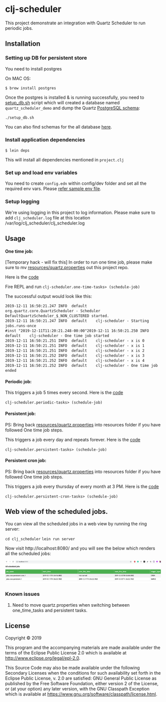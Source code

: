 # clj-scheduler

This project demonstrate an integration with Quartz Scheduler to run periodic jobs.

## Installation

### Setting up DB for persistent store

You need to install postgres

On MAC OS:
```
$ brew install postgres
```

Once the postgres is installed & is running successfully, you need to [setup_db.sh](https://github.com/atifh/clj-scheduler/blob/master/setup_db.sh) script which will created a database named `quartz_scheduler_demo` and dump the Quartz [PostgreSQL schema](https://github.com/atifh/clj-scheduler/blob/master/resources/quartz_tables_postgres.sql): 

```
./setup_db.sh
```
You can also find schemas for the all database [here](https://github.com/quartz-scheduler/quartz/tree/master/quartz-core/src/main/resources/org/quartz/impl/jdbcjobstore).

### Install application dependencies

```
$ lein deps

```
This will install all dependencies mentioned in `project.clj`

### Set up and load env variables
You need to create `config.edn` within config/dev folder and set all the required env vars. Please [refer sample env file](https://github.com/atifh/clj-scheduler/blob/master/config/dev/config-sample.edn).

### Setup logging 

We're using logging in this project to log information. Please make sure to add `clj_scheduler.log` file at this location /var/log/clj_scheduler/clj_scheduler.log

## Usage

#### One time job:

[Temporary hack - will fix this] In order to run one time job, please make sure to mv [resources/quartz.properties](https://github.com/atifh/clj-scheduler/blob/master/resources/quartz.properties) out this project repo.

Here is the [code](https://github.com/atifh/clj-scheduler/blob/master/src/clj_scheduler/one_time_tasks.clj)

Fire REPL and run
`clj-scheduler.one-time-tasks> (schedule-job)`

The successful output would look like this:

```
2019-12-11 16:50:21.247 INFO  default    org.quartz.core.QuartzScheduler - Scheduler DefaultQuartzScheduler_$_NON_CLUSTERED started.
2019-12-11 16:50:21.247 INFO  default    clj-scheduler - Starting jobs.runs-once
#inst "2019-12-11T11:20:21.248-00:00"2019-12-11 16:50:21.250 INFO  default    clj-scheduler - One time job started
2019-12-11 16:50:21.251 INFO  default    clj-scheduler - x is 0
2019-12-11 16:50:21.251 INFO  default    clj-scheduler - x is 1
2019-12-11 16:50:21.251 INFO  default    clj-scheduler - x is 2
2019-12-11 16:50:21.252 INFO  default    clj-scheduler - x is 3
2019-12-11 16:50:21.252 INFO  default    clj-scheduler - x is 4
2019-12-11 16:50:21.252 INFO  default    clj-scheduler - One time job ended

```

#### Periodic job:

This triggers a job 5 times every second. Here is the [code](https://github.com/atifh/clj-scheduler/blob/master/src/clj_scheduler/periodic_tasks.clj)

`clj-scheduler.periodic-tasks> (schedule-job)`

#### Persistent job:

PS: Bring back [resources/quartz.properties](https://github.com/atifh/clj-scheduler/blob/master/resources/quartz.properties) into resources folder if you have followed One time job steps.

This triggers a job every day and repeats forever. Here is the [code](https://github.com/atifh/clj-scheduler/blob/master/src/clj_scheduler/persistent_tasks.clj)


`clj-scheduler.persistent-tasks> (schedule-job)`

#### Persistent cron job:

PS: Bring back [resources/quartz.properties](https://github.com/atifh/clj-scheduler/blob/master/resources/quartz.properties) into resources folder if you have followed One time job steps.

This triggers a job every thursday of every month at 3 PM. Here is the [code](https://github.com/atifh/clj-scheduler/blob/master/src/clj_scheduler/persistent_cron_tasks.clj)


`clj-scheduler.persistent-cron-tasks> (schedule-job)`

## Web view of the scheduled jobs.

You can view all the scheduled jobs in a web view by running the ring server:

`cd clj_scheduler`
`lein run server`

Now visit http://localhost:8080/ and you will see the below which renders all the scheduled jobs:

![All scheduled jobs](https://raw.githubusercontent.com/atifh/clj-scheduler/master/list-scheduled-jobs.png)

### Known issues
1. Need to move quartz.properties when switching between one_time_tasks and persistent tasks.

## License

Copyright © 2019

This program and the accompanying materials are made available under the
terms of the Eclipse Public License 2.0 which is available at
http://www.eclipse.org/legal/epl-2.0.

This Source Code may also be made available under the following Secondary
Licenses when the conditions for such availability set forth in the Eclipse
Public License, v. 2.0 are satisfied: GNU General Public License as published by
the Free Software Foundation, either version 2 of the License, or (at your
option) any later version, with the GNU Classpath Exception which is available
at https://www.gnu.org/software/classpath/license.html.
